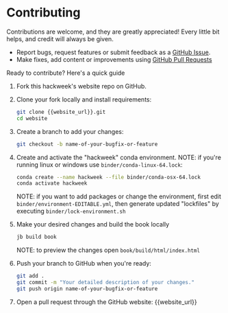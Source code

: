 # Contributing

Contributions are welcome, and they are greatly appreciated! Every little bit
helps, and credit will always be given.

- Report bugs, request features or submit feedback as a [GitHub Issue](https://docs.github.com/en/issues/tracking-your-work-with-issues/about-issues).
- Make fixes, add content or improvements using [GitHub Pull Requests](https://docs.github.com/en/github/collaborating-with-issues-and-pull-requests/about-pull-requests)

Ready to contribute? Here's a quick guide

1. Fork this hackweek's website repo on GitHub.

1. Clone your fork locally and install requirements:

    ```sh
    git clone {{website_url}}.git
    cd website
    ```

1. Create a branch to add your changes:

    ```sh
    git checkout -b name-of-your-bugfix-or-feature
    ```

1. Create and activate the "hackweek" conda environment. NOTE: if you're running linux or windows use `binder/conda-linux-64.lock`:

    ```sh
    conda create --name hackweek --file binder/conda-osx-64.lock
    conda activate hackweek
    ```
    NOTE: if you want to add packages or change the environment, first edit `binder/environment-EDITABLE.yml`, then generate updated "lockfiles" by executing `binder/lock-environment.sh`

1. Make your desired changes and build the book locally

    ```sh
    jb build book
    ```
    NOTE: to preview the changes open `book/build/html/index.html`

1. Push your branch to GitHub when you're ready:

    ```sh
    git add .
    git commit -m "Your detailed description of your changes."
    git push origin name-of-your-bugfix-or-feature
    ```

1. Open a pull request through the GitHub website: {{website_url}}
